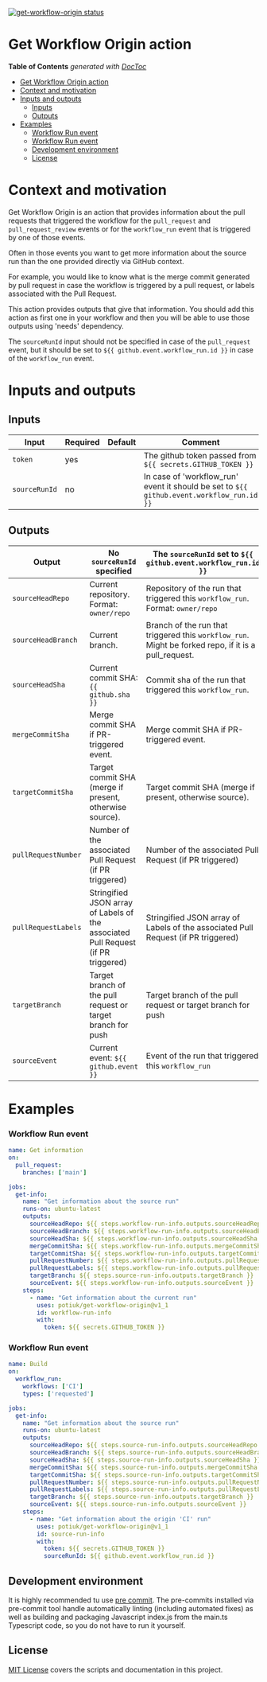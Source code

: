 <p><a href="https://github.com/potiuk/get-workflow-origin/actions">
<img alt="get-workflow-origin status"
    src="https://github.com/potiuk/get-workflow-origin/workflows/Test%20the%20build/badge.svg"></a>

# Get Workflow Origin action


<!-- START doctoc generated TOC please keep comment here to allow auto update -->
<!-- DON'T EDIT THIS SECTION, INSTEAD RE-RUN doctoc TO UPDATE -->
**Table of Contents**  *generated with [DocToc](https://github.com/thlorenz/doctoc)*

- [Get Workflow Origin action](#get-workflow-origin-action)
- [Context and motivation](#context-and-motivation)
- [Inputs and outputs](#inputs-and-outputs)
  - [Inputs](#inputs)
  - [Outputs](#outputs)
- [Examples](#examples)
    - [Workflow Run event](#workflow-run-event)
    - [Workflow Run event](#workflow-run-event-1)
  - [Development environment](#development-environment)
  - [License](#license)

<!-- END doctoc generated TOC please keep comment here to allow auto update -->

# Context and motivation

Get Workflow Origin is an action that provides information about the pull requests that triggered the
workflow for the `pull_request` and `pull_request_review` events or for the `workflow_run` event
that is triggered by one of those events.

Often in those events you want to get more information about the source run than the
one provided directly via GitHub context.

For example, you would like to know what is the merge commit generated by pull request in case
the workflow is triggered by a pull request, or labels associated with the Pull Request.

This action provides outputs that give that information. You should add this action as first
one in your workflow and then you will be able to use those outputs using 'needs' dependency.

The `sourceRunId` input should not be specified in case of the `pull_request` event, but it should
be set to `${{ github.event.workflow_run.id }}` in case of the `workflow_run` event.

# Inputs and outputs

## Inputs

| Input         | Required | Default | Comment                                                                                   |
| ------------- | -------- | ------- | ----------------------------------------------------------------------------------------- |
| `token`       | yes      |         | The github token passed from `${{ secrets.GITHUB_TOKEN }}`                                |
| `sourceRunId` | no       |         | In case of 'workflow_run' event it should be set to `${{ github.event.workflow_run.id }}` |

## Outputs

| Output              | No `sourceRunId` specified                                                        | The `sourceRunId` set to `${{ github.event.workflow_run.id }}`                                       |
| ------------------- | --------------------------------------------------------------------------------- | ---------------------------------------------------------------------------------------------------- |
| `sourceHeadRepo`    | Current repository. Format: `owner/repo`                                          | Repository of the run that triggered this `workflow_run`. Format: `owner/repo`                       |
| `sourceHeadBranch`  | Current branch.                                                                   | Branch of the run that triggered this `workflow_run`. Might be forked repo, if it is a pull_request. |
| `sourceHeadSha`     | Current commit SHA: `{{ github.sha }}`                                            | Commit sha of the run that triggered this `workflow_run`.                                            |
| `mergeCommitSha`    | Merge commit SHA if PR-triggered event.                                           | Merge commit SHA if PR-triggered event.                                                              |
| `targetCommitSha`   | Target commit SHA (merge if present, otherwise source).                           | Target commit SHA (merge if present, otherwise source).                                              |
| `pullRequestNumber` | Number of the associated Pull Request (if PR triggered)                           | Number of the associated Pull Request (if PR triggered)                                              |
| `pullRequestLabels` | Stringified JSON array of Labels of the associated Pull Request (if PR triggered) | Stringified JSON array of Labels of the associated Pull Request (if PR triggered)                    |
| `targetBranch`      | Target branch of the pull request or target branch for push                       | Target branch of the pull request or target branch for push                                          |
| `sourceEvent`       | Current event: ``${{ github.event }}``                                            | Event of the run that triggered this `workflow_run`                                                  |

# Examples

### Workflow Run event

```yaml
name: Get information
on:
  pull_request:
    branches: ['main']

jobs:
  get-info:
    name: "Get information about the source run"
    runs-on: ubuntu-latest
    outputs:
      sourceHeadRepo: ${{ steps.workflow-run-info.outputs.sourceHeadRepo }}
      sourceHeadBranch: ${{ steps.workflow-run-info.outputs.sourceHeadBranch }}
      sourceHeadSha: ${{ steps.workflow-run-info.outputs.sourceHeadSha }}
      mergeCommitSha: ${{ steps.workflow-run-info.outputs.mergeCommitSha }}
      targetCommitSha: ${{ steps.workflow-run-info.outputs.targetCommitSha }}
      pullRequestNumber: ${{ steps.workflow-run-info.outputs.pullRequestNumber }}
      pullRequestLabels: ${{ steps.workflow-run-info.outputs.pullRequestLabels }}
      targetBranch: ${{ steps.source-run-info.outputs.targetBranch }}
      sourceEvent: ${{ steps.workflow-run-info.outputs.sourceEvent }}
    steps:
      - name: "Get information about the current run"
        uses: potiuk/get-workflow-origin@v1_1
        id: workflow-run-info
        with:
          token: ${{ secrets.GITHUB_TOKEN }}
```


### Workflow Run event

```yaml
name: Build
on:
  workflow_run:
    workflows: ['CI']
    types: ['requested']

jobs:
  get-info:
    name: "Get information about the source run"
    runs-on: ubuntu-latest
    outputs:
      sourceHeadRepo: ${{ steps.source-run-info.outputs.sourceHeadRepo }}
      sourceHeadBranch: ${{ steps.source-run-info.outputs.sourceHeadBranch }}
      sourceHeadSha: ${{ steps.source-run-info.outputs.sourceHeadSha }}
      mergeCommitSha: ${{ steps.source-run-info.outputs.mergeCommitSha }}
      targetCommitSha: ${{ steps.source-run-info.outputs.targetCommitSha }}
      pullRequestNumber: ${{ steps.source-run-info.outputs.pullRequestNumber }}
      pullRequestLabels: ${{ steps.source-run-info.outputs.pullRequestLabels }}
      targetBranch: ${{ steps.source-run-info.outputs.targetBranch }}
      sourceEvent: ${{ steps.source-run-info.outputs.sourceEvent }}
    steps:
      - name: "Get information about the origin 'CI' run"
        uses: potiuk/get-workflow-origin@v1_1
        id: source-run-info
        with:
          token: ${{ secrets.GITHUB_TOKEN }}
          sourceRunId: ${{ github.event.workflow_run.id }}
```


## Development environment

It is highly recommended tu use [pre commit](https://pre-commit.com). The pre-commits
installed via pre-commit tool handle automatically linting (including automated fixes) as well
as building and packaging Javascript index.js from the main.ts Typescript code, so you do not have
to run it yourself.

## License
[MIT License](LICENSE) covers the scripts and documentation in this project.

